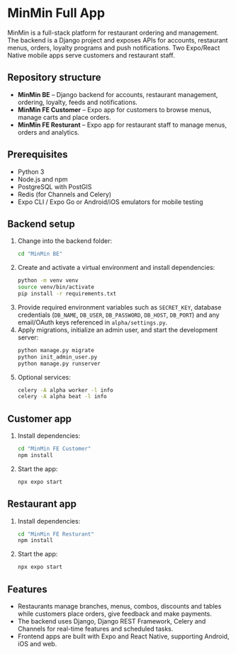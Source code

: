 # MinMin Full App

MinMin is a full-stack platform for restaurant ordering and management. The backend is a Django project and exposes APIs for accounts, restaurant menus, orders, loyalty programs and push notifications. Two Expo/React Native mobile apps serve customers and restaurant staff.

## Repository structure
- **MinMin BE** – Django backend for accounts, restaurant management, ordering, loyalty, feeds and notifications.
- **MinMin FE Customer** – Expo app for customers to browse menus, manage carts and place orders.
- **MinMin FE Resturant** – Expo app for restaurant staff to manage menus, orders and analytics.

## Prerequisites
- Python 3
- Node.js and npm
- PostgreSQL with PostGIS
- Redis (for Channels and Celery)
- Expo CLI / Expo Go or Android/iOS emulators for mobile testing

## Backend setup
1. Change into the backend folder:
   ```bash
   cd "MinMin BE"
   ```
2. Create and activate a virtual environment and install dependencies:
   ```bash
   python -m venv venv
   source venv/bin/activate
   pip install -r requirements.txt
   ```
3. Provide required environment variables such as `SECRET_KEY`, database credentials (`DB_NAME`, `DB_USER`, `DB_PASSWORD`, `DB_HOST`, `DB_PORT`) and any email/OAuth keys referenced in `alpha/settings.py`.
4. Apply migrations, initialize an admin user, and start the development server:
   ```bash
   python manage.py migrate
   python init_admin_user.py
   python manage.py runserver
   ```
5. Optional services:
   ```bash
   celery -A alpha worker -l info
   celery -A alpha beat -l info
   ```

## Customer app
1. Install dependencies:
   ```bash
   cd "MinMin FE Customer"
   npm install
   ```
2. Start the app:
   ```bash
   npx expo start
   ```

## Restaurant app
1. Install dependencies:
   ```bash
   cd "MinMin FE Resturant"
   npm install
   ```
2. Start the app:
   ```bash
   npx expo start
   ```

## Features
- Restaurants manage branches, menus, combos, discounts and tables while customers place orders, give feedback and make payments.
- The backend uses Django, Django REST Framework, Celery and Channels for real-time features and scheduled tasks.
- Frontend apps are built with Expo and React Native, supporting Android, iOS and web.

